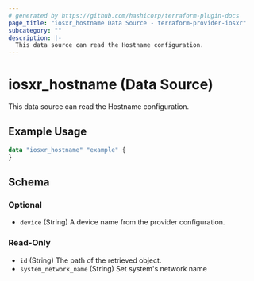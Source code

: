 ```yaml
---
# generated by https://github.com/hashicorp/terraform-plugin-docs
page_title: "iosxr_hostname Data Source - terraform-provider-iosxr"
subcategory: ""
description: |-
  This data source can read the Hostname configuration.
---
```


# iosxr_hostname (Data Source)

This data source can read the Hostname configuration.

## Example Usage

```terraform
data "iosxr_hostname" "example" {
}
```

<!-- schema generated by tfplugindocs -->
## Schema

### Optional

- `device` (String) A device name from the provider configuration.

### Read-Only

- `id` (String) The path of the retrieved object.
- `system_network_name` (String) Set system's network name
